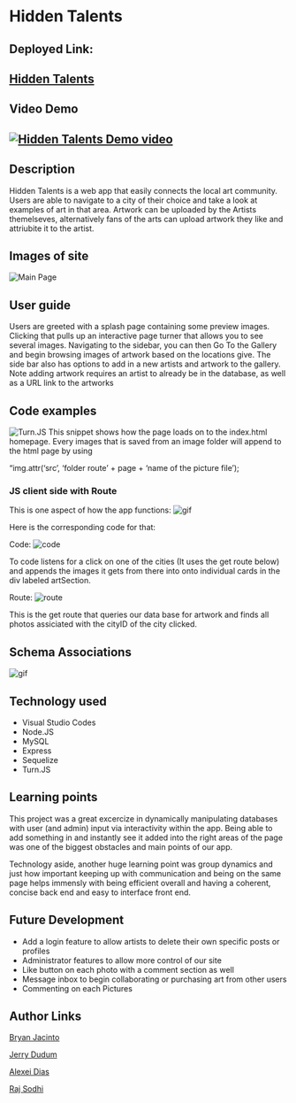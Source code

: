 # Hidden Talents
## Deployed Link:
[Hidden Talents](https://polar-meadow-22968.herokuapp.com/)
------
## Video Demo
[![Hidden Talents Demo video](https://i.imgur.com/Rfmisx6.png)](https://vimeo.com/367357621 "Liri Demo video")
---

## Description
Hidden Talents is a web app that easily connects the local art community. Users are able to navigate to a city of their choice and take a look at examples of art in that area. Artwork can be uploaded by the Artists themelseves, alternatively fans of the arts can upload artwork they like and attriubite it to the artist.


## Images of site

![Main Page](https://i.imgur.com/JDfjKEj.png)


## User guide
Users are greeted with a splash page containing some preview images. Clicking that pulls up an interactive page turner that allows you to see several images. Navigating to the sidebar, you can then Go To the Gallery and begin browsing images of artwork based on the locations give. The side bar also has options to add in a new artists and artwork to the gallery. Note adding artwork requires an artist to already be in the database, as well as a URL link to the artworks 


## Code examples
![Turn.JS](https://i.imgur.com/0s1SHX1.png "Turn.JS")
This snippet shows how the page loads on to the index.html homepage. 
Every images that is saved from an image folder will append to the html page by using

“img.attr(‘src’, ‘folder route’ + page + ‘name of the picture file’);

### JS client side with Route
This is one aspect of how the app functions:
![gif](https://i.imgur.com/Okja4I8.gif)

Here is the corresponding code for that:

Code:
![code](https://i.imgur.com/VuQyaNF.png)

To code listens for a click on one of the cities (It uses the get route below) and appends the images it gets from there into onto individual cards in the div labeled artSection.

Route:
![route](https://i.imgur.com/u1SaHTS.png)

This is the get route that queries our data base for artwork and finds all photos assiciated with the cityID of the city clicked.

## Schema Associations
![gif](https://i.imgur.com/KI8OQiv.jpg)



## Technology used
* Visual Studio Codes
* Node.JS
* MySQL
* Express
* Sequelize
* Turn.JS


## Learning points
This project was a great excercize in dynamically manipulating databases with user (and admin) input via interactivity within the app. Being able to add something in and instantly see it added into the right areas of the page was one of the biggest obstacles and main points of our app. 

Technology aside, another huge learning point was group dynamics and just how important keeping up with communication and being on the same page helps immensly with being efficient overall and having a coherent, concise back end and easy to interface front end.


## Future Development
* Add a login feature to allow artists to delete their own specific posts or profiles
* Administrator features to allow more control of our site 
* Like button on each photo with a comment section as well
* Message inbox to begin collaborating or purchasing art from other users
* Commenting on each Pictures

## Author Links
[Bryan Jacinto](https://github.com/bryanjacinto1994)

[Jerry Dudum](https://github.com/Jerry-Dudum)

[Alexei Dias](https://github.com/AlexeiDias)

[Raj Sodhi](https://github.com/Rajsodhi1)





